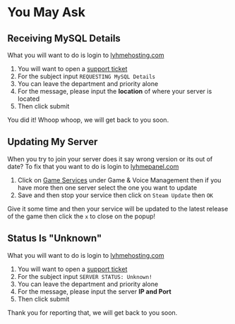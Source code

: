 # You May Ask

## Receiving MySQL Details

What you will want to do is login to [lyhmehosting.com](https://billing.lyhmehosting.com/clientarea.php)

1. You will want to open a [support ticket](https://billing.lyhmehosting.com/submitticket.php?step=2&deptid=1)
2. For the subject input `REQUESTING MySQL Details`
3. You can leave the department and priority alone
4. For the message, please input the **location** of where your server is located
5. Then click submit

You did it! Whoop whoop, we will get back to you soon.

## Updating My Server

When you try to join your server does it say wrong version or its out of date? To fix that you want to do is login to [lyhmepanel.com](https://lyhmepanel.com)

1. Click on [Game Services](http://lyhmepanel.com/Interface/GameHosting/GameServers.aspx) under Game & Voice Management then if you have more then one server select the one you want to update
2. Save and then stop your service then click on `Steam Update` then `OK`

Give it some time and then your service will be updated to the latest release of the game then click the `x` to close on the popup!

## Status Is "Unknown"

What you will want to do is login to [lyhmehosting.com](https://billing.lyhmehosting.com/clientarea.php)

1. You will want to open a [support ticket](https://billing.lyhmehosting.com/submitticket.php?step=2&deptid=1)
2. For the subject input `SERVER STATUS: Unknown!`
3. You can leave the department and priority alone
4. For the message, please input the server **IP and Port**
5. Then click submit

Thank you for reporting that, we will get back to you soon.

